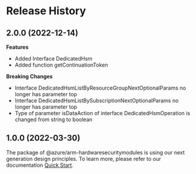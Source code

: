 # Release History
    
## 2.0.0 (2022-12-14)
    
**Features**

  - Added Interface DedicatedHsm
  - Added function getContinuationToken

**Breaking Changes**

  - Interface DedicatedHsmListByResourceGroupNextOptionalParams no longer has parameter top
  - Interface DedicatedHsmListBySubscriptionNextOptionalParams no longer has parameter top
  - Type of parameter isDataAction of interface DedicatedHsmOperation is changed from string to boolean
    
    
## 1.0.0 (2022-03-30)

The package of @azure/arm-hardwaresecuritymodules is using our next generation design principles. To learn more, please refer to our documentation [Quick Start](https://aka.ms/azsdk/js/mgmt/quickstart ).
